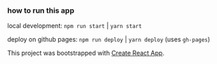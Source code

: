 ### how to run this app

local development: `npm run start` | `yarn start`

deploy on github pages: `npm run deploy` | `yarn deploy` (uses `gh-pages`)

This project was bootstrapped with [Create React App](https://github.com/facebook/create-react-app).
